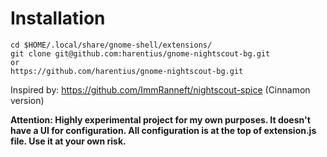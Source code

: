 Installation
============

```
cd $HOME/.local/share/gnome-shell/extensions/
git clone git@github.com:harentius/gnome-nightscout-bg.git
or
https://github.com/harentius/gnome-nightscout-bg.git
```

Inspired by: https://github.com/ImmRanneft/nightscout-spice (Cinnamon version)

**Attention: Highly experimental project for my own purposes. It doesn't have a UI for configuration. All configuration is at the top of extension.js file.
Use it at your own risk.**
